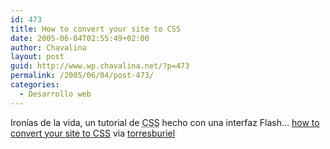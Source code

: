 ```yaml
---
id: 473
title: How to convert your site to CSS
date: 2005-06-04T02:55:49+02:00
author: Chavalina
layout: post
guid: http://www.wp.chavalina.net/?p=473
permalink: /2005/06/04/post-473/
categories:
  - Desarrollo web
---
```

Iron&iacute;as de la vida, un tutorial de <acronym title="Cascade Style Sheets">CSS</acronym> hecho con una interfaz Flash… <a href="http://www.macromedia.com/newsletters/edge/may2005/index.html?sectionIndex=3&#038;trackingid=BIDD" target="_blank">how to convert your site to CSS</a> via <a href="http://www.macromedia.com/newsletters/edge/may2005/index.html?sectionIndex=3&#038;trackingid=BIDD" target="_blank">torresburiel</a>